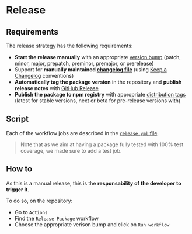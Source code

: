 # Release

## Requirements

The release strategy has the following requirements:

- **Start the release manually** with an appropriate [version bump](https://docs.npmjs.com/cli/v8/commands/npm-version) (patch, minor, major, prepatch, preminor, premajor, or prerelease)
- Support for **manually maintained [changelog file](https://github.com/vscav/react-twitch-provider/tree/main/CHANGELOG.md)** (using [Keep a Changelog](https://keepachangelog.com/en/1.0.0/) conventions)
- **Automatically tag the package version** in the repository and **publish release notes** with [GitHub Release](https://docs.github.com/en/repositories/releasing-projects-on-github/managing-releases-in-a-repository)
- **Publish the package to npm registry** with appropriate [distribution tags](https://docs.npmjs.com/cli/v8/commands/npm-dist-tag) (latest for stable versions, next or beta for pre-release versions with)

## Script

Each of the workflow jobs are described in the [`release.yml` file](https://github.com/vscav/react-twitch-provider/tree/main/.github/workflows/release.yml).

> Note that as we aim at having a package fully tested with 100% test coverage, we made sure to add a test job.

## How to

As this is a manual release, this is the **responsability of the developer to trigger it**.

To do so, on the repository:

- Go to `Actions`
- Find the `Release Package` workflow
- Choose the appropriate verison bump and click on `Run workflow`
